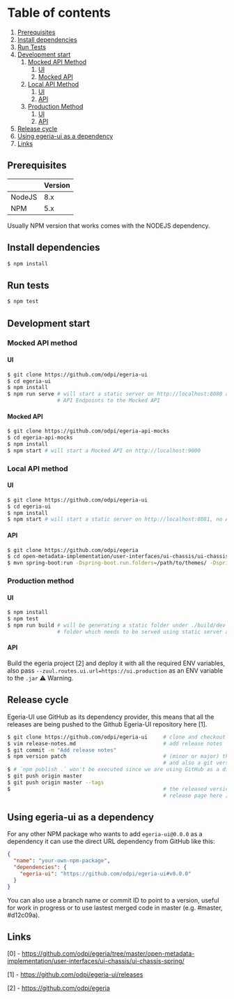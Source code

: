 # Table of contents
1. [Prerequisites](#prerequisites)
2. [Install dependencies](#install-dependencies)
3. [Run Tests](#run-tests)
4. [Development start](#development-start)
    1. [Mocked API Method](#mocked-api-method)
        1. [UI](#ui)
        2. [Mocked API](#mocked-api)
    2. [Local API Method](#local-api-method)
        1. [UI](#ui-1)
        2. [API](#api)
    3. [Production Method](#production-method)
        1. [UI](#ui-2)
        2. [API](#api-2)
5. [Release cycle](#release-cycle)
6. [Using egeria-ui as a dependency](#using-egeria-ui-as-a-dependency)
7. [Links](#links)

## Prerequisites
|         |   Version  |
|---------|------------|
| NodeJS  |     8.x    |
| NPM     |     5.x    |

Usually NPM version that works comes with the NODEJS dependency.


## Install dependencies
```bash
$ npm install
```

## Run tests
```bash
$ npm test
```

## Development start

### Mocked API method

#### UI
```bash
$ git clone https://github.com/odpi/egeria-ui
$ cd egeria-ui
$ npm install
$ npm run serve # will start a static server on http://localhost:8080 and will proxy any missing
                # API Endpoints to the Mocked API
```

#### Mocked API
```bash
$ git clone https://github.com/odpi/egeria-api-mocks
$ cd egeria-api-mocks
$ npm install
$ npm start # will start a Mocked API on http://localhost:9000
```

### Local API method
#### UI
```bash
$ git clone https://github.com/odpi/egeria-ui
$ cd egeria-ui
$ npm install
$ npm start # will start a static server on http://localhost:8081, no API endpoint will work if you access this directly.
```

#### API
```bash
$ git clone https://github.com/odpi/egeria
$ cd open-metadata-implementation/user-interfaces/ui-chassis/ui-chassis-spring/
$ mvn spring-boot:run -Dspring-boot.run.folders=/path/to/themes/ -Dspring-boot.run.arguments="--theme=default --zuul.routes.ui.url=http://localhost:8081 --omas.server.name= --omas.server.url= --open.lineage.server.url= --open.lineage.server.name= --server.ssl.trust-store=/path/to/egeria/truststore.p12"
```

### Production method
#### UI
```bash
$ npm install
$ npm test
$ npm run build # will be generating a static folder under ./build/dev
                # folder which needs to be served using static server at a given address (e.g. https://ui.production) ⚠️ Warning.
```

#### API
Build the egeria project [2] and deploy it with all the required ENV variables, also pass `--zuul.routes.ui.url=https://ui.production` as an ENV variable to the `.jar` ⚠️ Warning.


## Release cycle
Egeria-UI use GitHub as its dependency provider, this means that all the releases are being pushed to the Github Egeria-UI repository here [1]. 

```bash
$ git clone https://github.com/odpi/egeria-ui     # clone and checkout to master branch
$ vim release-notes.md                            # add release notes
$ git commit -m "Add release notes"
$ npm version patch                               # (minor or major) this will create a new commit with the bumped version
                                                  # and also a git version tag
$ # `npm publish .` won't be executed since we are using GitHub as a direct dependency
$ git push origin master
$ git push origin master --tags
$                                                 # the released version will be available at the git version tag or in the
                                                  # release page here [1]
```

## Using egeria-ui as a dependency
For any other NPM package who wants to add `egeria-ui@0.0.0` as a dependency it can use the direct URL dependency from GitHub like this:
```json
{
  "name": "your-own-npm-package",
  "dependencies": {
    "egeria-ui": "https://github.com/odpi/egeria-ui#v0.0.0"
  }
}
```
You can also use a branch name or commit ID to point to a version, useful for work in progress or to use lastest merged code in master (e.g. #master, #d12c09a).

## Links
[0] - https://github.com/odpi/egeria/tree/master/open-metadata-implementation/user-interfaces/ui-chassis/ui-chassis-spring/

[1] - https://github.com/odpi/egeria-ui/releases

[2] - https://github.com/odpi/egeria
